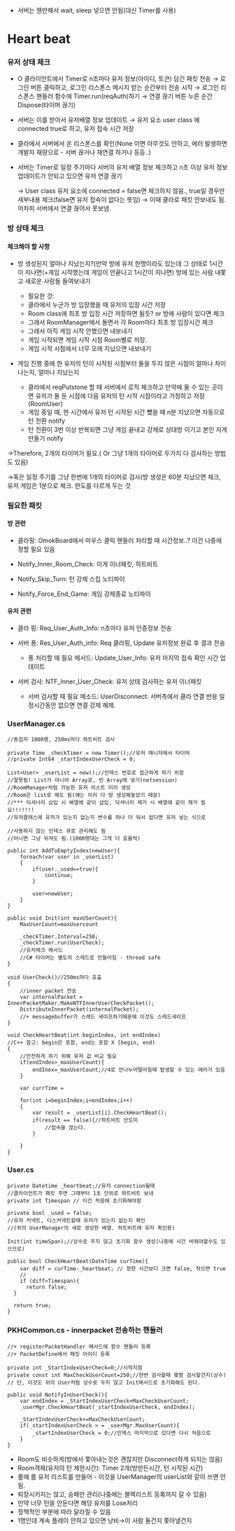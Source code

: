 - 서버는 웬만해서 wait, sleep 넣으면 안됨(대신 Timer를 사용)


# Heart beat

###  유저 상태 체크

- O 클라이언트에서 Timer로 n초마다 유저 정보(아이디, 토큰) 담긴 패킷 전송
→ 로그인 버튼 클릭하고, 로그인 리스폰스 메시지 받는 순간부터 전송 시작
→ 로그인 리스폰스 핸들러 함수에 Timer.run(reqAuth)하기
→ 연결 끊기 버튼 누른 순간 Dispose(타이머 끊기)

- 서버는 이를 받아서 유저배열 정보 업데이트
→ 유저 요소 user class 에 connected true로 하고, 유저 접속 시간 저장

- 클라에서 서버에서 온 리스폰스를 확인(None 이면 아무것도 안하고, 에러 발생하면 개발자 재량으로 - 서버 끊거나 재연결 하거나 등등..)

- 서버는 Timer로 일정 주기마다 서버의 유저 배열 정보 체크하고 n초 이상 유저 정보 업데이트가 안되고 있으면 유저 연결 끊기
    
    → User class 유저 요소에 connected = false면 체크하지 않음., true일 경우만 세부내용 체크(false면 유저 접속이 없다는 뜻임)
    → 이때 클라로 패킷 안보내도 됨. 어차피 서버에서 연결 끊어서 못보냄.
    

###  방 상태 체크

#### 체크해야 할 사항

- 방 생성된지 얼마나 지났는지?(만약 방에 유저 한명이라도 있는데 그 상태로 1시간이 지나면(+게임 시작했는데 게임이 안끝나고 1시간이 지나면) 방에 있는 사람 내쫓고 새로운 사람들 들여보내기
    - 필요한 것:
    - 클라에서 누군가 방 입장했을 때 유저의 입장 시간 저장
    - Room class에 최초 방 입장 시간 저장하면 될듯? or 방에 사람이 있다면 체크
    - 그래서 RoomManager에서 돌면서 각 Room마다 최초 방 입장시간 체크
    - 그래서 아직 게임 시작 안했으면 내보내기
    - 게임 시작되면 게임 시작 시점 Room별로 저장.
    - 게임 시작 시점에서 너무 오래 지났으면 내보내기

- 게임 진행 중에 한 유저의 턴이 시작된 시점부터 돌을 두지 않은 시점이 얼마나 차이나는지, 얼마나 지났는지
    - 클라에서 reqPutstone 할 때 서버에서 로직 체크하고 만약에 둘 수 있는 곳이면 유저가 돌 둔 시점에 다음 유저의 턴 시작 시점이라고 가정하고 저장(RoomUser)
    - 게임 중일 때, 현 시간에서 유저 턴 시작된 시간 뻈을 때  n분 지났으면 자동으로 턴 전환 notify
    - 턴 전환이 3번 이상 반복되면 그냥 게임 끝내고 강제로 상대방 이기고 본인 지게 만들기 notify

→Therefore, 2개의 타이머가 필요.( Or 그냥 1개의 타이머로 두가지 다 검사하는 방법도 있음)

→혹은 일정 주기를 그냥 한번에 1개의 타이머로 검사(방 생성은 60분 지났으면 체크, 유저 게임은 1분으로 체크. 한도를 다르게 두는 것


### 필요한 패킷

#### 방 관련

- 클라핑: OmokBoard에서 마우스 클릭 핸들러 처리할 때 시간정보..? 이건 나중에 정할 필요 있음

- Notify_Inner_Room_Check: 이게 이너패킷, 하트비트

- Notify_Skip_Turn: 턴 강제 스킵 노티파이

- Notify_Force_End_Game: 게임 강제종료 노티파이


#### 유저 관련

- 클라 핑: Req_User_Auth_Info: n초마다 유저 인증정보 전송

- 서버 퐁: Res_User_Auth_info: Req 클라핑, Update 유저정보 완료 후 결과 전송

	- 퐁 처리할 때 필요 메서드: Update_User_Info: 유저 마지막 접속 확인 시간 업데이트

- 서버 검사: NTF_Inner_User_Check: 유저 상태 검사하는 유저 이너패킷

	- 서버 검사할 때 필요 메소드: UserDisconnect: 서버측에서 클라 연결 반응 일정시간동안 없으면 연결 강제 해제.


### UserManager.cs
```
//동접자 1000명, 250ms마다 하트비트 검사

private Time _checkTimer = new Timer();//유저 매니저에서 타이머
//private Int64 _startIndexUserCheck = 0;

List<User> _userList = new();//인덱스 번호로 접근하게 하기 위함
//잘못됨! List가 아니라 Array로, 빈 Array에 넣기(netsession)
//RoomManager처럼 가능한 유저 리스트 미리 생성
//Room은 list로 해도 됨(얘는 미리 다 방 생성해놓았기 때문)
//*** 딕셔너리 삽입 시 배열에 같이 삽입, 딕셔너리 제거 시 배열에 같이 제거 필요!!!!!!!
//유저클래스에 유저가 있는지 없는지 변수를 하나 더 둬서 없다면 유저 넣는 식으로

//사용하지 않는 인덱스 큐로 관리해도 됨
//아니면 그냥 뒤져도 됨.(1000명대는 그게 더 효율적)

public int AddToEmptyIndex(newUser){
	foreach(var user in _userList)
	{
		if(user._used==true){
			continue;
		}
		
		user=newUser;
	}
}

public void Init(int maxUSerCount){
	MaxUserCount=maxUsercount
	
	_checkTimer.Interval=250;
	_checkTimer.run(UserCheck);
	//유저체크 메서드
	//C# 타이머는 별도의 스레드로 만들어짐 - thread safe
}

void UserCheck()//250ms마다 호출
{
	//inner packet 전송
	var internalPacket = InnerPacketMaker.MakeNTFInnerUserCheckPacket();
	DistributeInnerPacket(internalPacket);
	//+ messagebuffer가 스레드 세이프하기때문에 이것도 스레드세이프
}

void CheckHeartBeat(int beginIndex, int endIndex)
//C++ 참고: begin은 포함, end는 포함 X [begin, end)
{
	//안전하게 하기 위해 유저 값 비교 필요
	if(endIndex>_maxUserCount){
		endInex=_maxUserCount;//4로 안나누어떨어질때 발생할 수 있는 에러가 있음
	}
	
	var currTime = 
	
	for(int i=beginIndex;i<endIndex;i++)
	{
		var result = _userList[i].CheckHeartBeat();	
		if(result == false){//하트비트 안도미
			//접속을 끊는다.
		}
		
	}
}
```




### User.cs
```
private Datetime _heartbeat;//유저 connection될때
//클라이언트가 패킷 주면 그때부터 1초 단위로 하트비트 보내
private int Timespan // 이건 처음에 초기화해야함

private bool _used = false;
//유저 커넥트, 디스커넥트할때 유저가 있는지 없는지 확인
//(위의 UserManager의 새로 생성한 배열. 하트비트에 유저 확인용)

Init(int timeSpan);//상수로 주지 않고 초기화 함수 생성(나중에 시간 바꿔야할수도 있으므로)

public bool CheckHeartBeat(DateTime curTime){
	var diff = curTime-_heartbeat; // 정한 시간보다 크면 false, 작으면 true
	//
	if (diff>Timespan){
      return false;
  }

  return true;
}
```




### PKHCommon.cs - innerpacket 전송하는 핸들러
```
//+ registerPacketHandler 메서드에 함수 핸들러 등록
//+ PacketDefine에서 패킷 아이디 등록

private int _StartIndexUserCheck=0;//시작지점
private const int MaxCheckUserCount=250;//한번 검사할때 몇명 검사할건지(상수)
// 단, 이것도 위의 User처럼 상수로 두지 않고 Init메서드로 초기화해도 된다.

public void NotifyInUserCheck(){
	var endIndex = _StartIndexUserCheck+MaxCheckUserCount;
	_userMgr.CheckHeartBeat(_startIndexUserCheck, endIndex);
	
	_StartIndexUserCheck+=MaxCheckUserCount;
	if(_startIndexUserCheck > = _userMgr.MaxUserCount){
		_startIndexUserCheck = 0;//인덱스 마지막으로 갔다면 다시 처음으로
	}
}
```





- Room도 비슷하게(방에서 쫓아내는것은 괜찮지만 Disconnect하게 되지는 않음)
- Room객체(유저의 턴 제한시간): Timer 2개(방만든시간, 턴 시작된 시간)
- 룸에 룸 유저 리스트를 만들어 - 이것을 UserManager의 userList와 같이 쓰면 안됨.
- 퇴장시키지는 않고, 승패만 관리(나중에는 블랙리스트 등록까지 갈 수 있음)
- 만약 너무 턴을 안둔다면 해당 유저를 Lose처리
- 정책적인 부분에 따라 달라질 수 있음
- 1명인데 계속 플레이 안하고 있으면 낭비→이 사람 둘건지 쫓아낼건지
